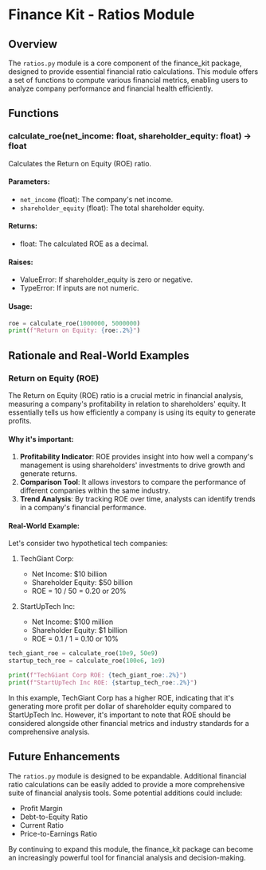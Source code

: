 # Finance Kit - Ratios Module

## Overview

The `ratios.py` module is a core component of the finance_kit package, designed to provide essential financial ratio calculations. This module offers a set of functions to compute various financial metrics, enabling users to analyze company performance and financial health efficiently.

## Functions

### calculate_roe(net_income: float, shareholder_equity: float) -> float

Calculates the Return on Equity (ROE) ratio.

#### Parameters:
- `net_income` (float): The company's net income.
- `shareholder_equity` (float): The total shareholder equity.

#### Returns:
- float: The calculated ROE as a decimal.

#### Raises:
- ValueError: If shareholder_equity is zero or negative.
- TypeError: If inputs are not numeric.

#### Usage:
```python
roe = calculate_roe(1000000, 5000000)
print(f"Return on Equity: {roe:.2%}")
```

## Rationale and Real-World Examples

### Return on Equity (ROE)

The Return on Equity (ROE) ratio is a crucial metric in financial analysis, measuring a company's profitability in relation to shareholders' equity. It essentially tells us how efficiently a company is using its equity to generate profits.

#### Why it's important:
1. **Profitability Indicator**: ROE provides insight into how well a company's management is using shareholders' investments to drive growth and generate returns.
2. **Comparison Tool**: It allows investors to compare the performance of different companies within the same industry.
3. **Trend Analysis**: By tracking ROE over time, analysts can identify trends in a company's financial performance.

#### Real-World Example:
Let's consider two hypothetical tech companies:

1. TechGiant Corp:
   - Net Income: $10 billion
   - Shareholder Equity: $50 billion
   - ROE = 10 / 50 = 0.20 or 20%

2. StartUpTech Inc:
   - Net Income: $100 million
   - Shareholder Equity: $1 billion
   - ROE = 0.1 / 1 = 0.10 or 10%

```python
tech_giant_roe = calculate_roe(10e9, 50e9)
startup_tech_roe = calculate_roe(100e6, 1e9)

print(f"TechGiant Corp ROE: {tech_giant_roe:.2%}")
print(f"StartUpTech Inc ROE: {startup_tech_roe:.2%}")
```

In this example, TechGiant Corp has a higher ROE, indicating that it's generating more profit per dollar of shareholder equity compared to StartUpTech Inc. However, it's important to note that ROE should be considered alongside other financial metrics and industry standards for a comprehensive analysis.

## Future Enhancements

The `ratios.py` module is designed to be expandable. Additional financial ratio calculations can be easily added to provide a more comprehensive suite of financial analysis tools. Some potential additions could include:

- Profit Margin
- Debt-to-Equity Ratio
- Current Ratio
- Price-to-Earnings Ratio

By continuing to expand this module, the finance_kit package can become an increasingly powerful tool for financial analysis and decision-making.